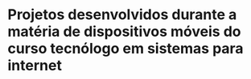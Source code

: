 # Projetos desenvolvidos durante a matéria de dispositivos móveis do curso tecnólogo em sistemas para internet
